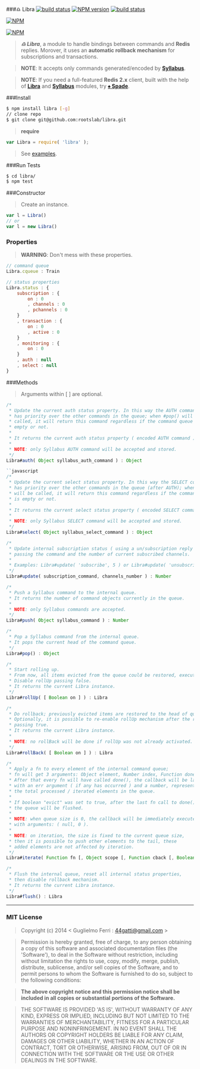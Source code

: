 ###♎ Libra
[![build status](https://secure.travis-ci.org/rootslab/libra.png?branch=master)](http://travis-ci.org/rootslab/libra) 
[![NPM version](https://badge.fury.io/js/libra.png)](http://badge.fury.io/js/libra)
[![build status](https://david-dm.org/rootslab/libra.png)](https://david-dm.org/rootslab/libra)

[![NPM](https://nodei.co/npm/libra.png?downloads=true&stars=true)](https://nodei.co/npm/libra/)

[![NPM](https://nodei.co/npm-dl/libra.png)](https://nodei.co/npm/libra/)

> _**♎ Libra**_, a module to handle bindings between commands and __Redis__ replies. Morover, it uses an __automatic rollback mechanism__ for subscriptions and transactions.
 
> __NOTE__: It accepts only commands generated/encoded by __[Syllabus](https://github.com/rootslab/syllabus)__.

> __NOTE__: If you need a full-featured __Redis 2.x__ client, built with the help of __[Libra](#)__ and __[Syllabus](https://github.com/rootslab/syllabus)__ modules, try __[♠ Spade](https://github.com/rootslab/spade)__.

###Install

```bash
$ npm install libra [-g]
// clone repo
$ git clone git@github.com:rootslab/libra.git
```
> __require__

```javascript
var Libra = require( 'libra' );
```
> See [examples](example/).

###Run Tests

```bash
$ cd libra/
$ npm test
```
###Constructor

> Create an instance.

```javascript
var l = Libra()
// or
var l = new Libra()
```

### Properties

> __WARNING__: Don't mess with these properties.

```javascript
// command queue
Libra.cqueue : Train

// status properties
Libra.status : {
    subscription : {
        on : 0
        , channels : 0
        , pchannels : 0
    }
    , transaction : {
        on : 0
        , active : 0
    }
    , monitoring : {
        on : 0
    }
    , auth : null
    , select : null
}
```

###Methods

> Arguments within [ ] are optional.

```javascript
/*
 * Update the current auth status property. In this way the AUTH command
 * has priority over the other commands in the queue; when #pop() will be
 * called, it will return this command regardless if the command queue is
 * empty or not.
 *
 * It returns the current auth status property ( encoded AUTH command ).
 *
 * NOTE: only Syllabus AUTH command will be accepted and stored.
 */
Libra#auth( Object syllabus_auth_command ) : Object

``javascript
/*
 * Update the current select status property. In this way the SELECT command
 * has priority over the other commands in the queue (after AUTH); when #pop()
 * will be called, it will return this command regardless if the command queue
 * is empty or not.
 *
 * It returns the current select status property ( encoded SELECT command ).
 *
 * NOTE: only Syllabus SELECT command will be accepted and stored.
 */
Libra#select( Object syllabus_select_command ) : Object

/*
 * Update internal subscription status ( using a un/subscription reply ),
 * passing the command and the number of current subscribed channels.
 *
 * Examples: Libra#update( 'subscribe', 5 ) or Libra#update( 'unsubscribe', 3 )
 */
Libra#update( subscription_command, channels_number ) : Number

/*
 * Push a Syllabus command to the internal queue.
 * It returns the number of command objects currently in the queue.
 *
 * NOTE: only Syllabus commands are accepted.
 */
Libra#push( Object syllabus_command ) : Number

/*
 * Pop a Syllabus command from the internal queue.
 * It pops the current head of the command queue.
 */
Libra#pop() : Object

/*
 * Start rolling up.
 * From now, all items evicted from the queue could be restored, executing #rollBack().
 * Disable rollUp passing false.
 * It returns the current Libra instance.
 */
Libra#rollUp( [ Boolean on ] ) : Libra

/*
 * Do rollback; previously evicted items are restored to the head of queue.
 * Optionally, it is possible to re-enable rollUp mechanism after the rollBack,
 * passing true.
 * It returns the current Libra instance.
 * 
 * NOTE: no rollBack will be done if rollUp was not already activated.
 */
Libra#rollBack( [ Boolean on ] ) : Libra

/*
 * Apply a fn to every element of the internal command queue;
 * fn will get 3 arguments: Object element, Number index, Function done.
 * After that every fn will have called done(), the callback will be launched
 * with an err argument ( if any has occurred ) and a number, representing
 * the total processed / iterated elements in the queue.
 *
 * If boolean "evict" was set to true, after the last fn call to done(),
 * the queue will be flushed.
 *
 * NOTE: when queue size is 0, the callback will be immediately executed
 * with arguments: ( null, 0 ).
 *
 * NOTE: on iteration, the size is fixed to the current queue size,
 * then it is possible to push other elements to the tail, these
 * added elements are not affected by iteration.
 */
Libra#iterate( Function fn [, Object scope [, Function cback [, Boolean evict ] ] ] ) : Libra

/*
 * Flush the internal queue, reset all internal status properties,
 * then disable rollback mechanism.
 * It returns the current Libra instance.
 */
Libra#flush() : Libra

```
------------------------------------------------------------------------


### MIT License

> Copyright (c) 2014 &lt; Guglielmo Ferri : 44gatti@gmail.com &gt;

> Permission is hereby granted, free of charge, to any person obtaining
> a copy of this software and associated documentation files (the
> 'Software'), to deal in the Software without restriction, including
> without limitation the rights to use, copy, modify, merge, publish,
> distribute, sublicense, and/or sell copies of the Software, and to
> permit persons to whom the Software is furnished to do so, subject to
> the following conditions:

> __The above copyright notice and this permission notice shall be
> included in all copies or substantial portions of the Software.__

> THE SOFTWARE IS PROVIDED 'AS IS', WITHOUT WARRANTY OF ANY KIND,
> EXPRESS OR IMPLIED, INCLUDING BUT NOT LIMITED TO THE WARRANTIES OF
> MERCHANTABILITY, FITNESS FOR A PARTICULAR PURPOSE AND NONINFRINGEMENT.
> IN NO EVENT SHALL THE AUTHORS OR COPYRIGHT HOLDERS BE LIABLE FOR ANY
> CLAIM, DAMAGES OR OTHER LIABILITY, WHETHER IN AN ACTION OF CONTRACT,
> TORT OR OTHERWISE, ARISING FROM, OUT OF OR IN CONNECTION WITH THE
> SOFTWARE OR THE USE OR OTHER DEALINGS IN THE SOFTWARE.
